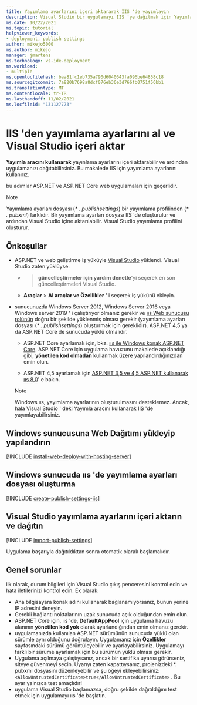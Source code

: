 ```yaml
---
title: Yayımlama ayarlarını içeri aktararak IIS 'de yayımlayın
description: Visual Studio bir uygulamayı IIS 'ye dağıtmak için Yayımlama profili oluşturma ve içeri aktarma
ms.date: 10/22/2021
ms.topic: tutorial
helpviewer_keywords:
- deployment, publish settings
author: mikejo5000
ms.author: mikejo
manager: jmartens
ms.technology: vs-ide-deployment
ms.workload:
- multiple
ms.openlocfilehash: baa81fc1eb735a790d6040643fa096be64858c18
ms.sourcegitcommit: 7a820b7698a8dcf076eb36e3d766fb0751f56bb1
ms.translationtype: MT
ms.contentlocale: tr-TR
ms.lasthandoff: 11/02/2021
ms.locfileid: "131127773"
---
```

# <a name="get-publish-settings-from-iis-and-import-into-visual-studio"></a>IIS 'den yayımlama ayarlarını al ve Visual Studio içeri aktar

**Yayımla aracını kullanarak** yayınlama ayarlarını içeri aktarabilir ve ardından uygulamanızı dağıtabilirsiniz. Bu makalede IIS için yayımlama ayarlarını kullanırız.

bu adımlar ASP.NET ve ASP.NET Core web uygulamaları için geçerlidir.

> [!NOTE]
> Yayımlama ayarları dosyası (*\* . publishsettings*) bir yayımlama profilinden (*\* . pubxml*) farklıdır. Bir yayımlama ayarları dosyası IIS 'de oluşturulur ve ardından Visual Studio içine aktarılabilir. Visual Studio yayımlama profilini oluşturur.

## <a name="prerequisites"></a>Önkoşullar

* ASP.NET ve web geliştirme iş yüküyle [Visual Studio](https://www.visualstudio.com/downloads) yüklendi. Visual Studio zaten yüklüyse:

  *   >  **güncelleştirmeler için yardım denetle**'yi seçerek en son güncelleştirmeleri Visual Studio.
  * **Araçlar**  >  **Al araçlar ve Özellikler '** i seçerek iş yükünü ekleyin.

* sunucunuzda Windows Server 2012, Windows Server 2016 veya Windows server 2019 ' i çalıştırıyor olmanız gerekir ve [ııs Web sunucusu rolünün](/iis/get-started/whats-new-in-iis-8/iis-80-using-aspnet-35-and-aspnet-45#solution) doğru bir şekilde yüklenmiş olması gerekir (yayımlama ayarları dosyası (*\* . publishsettings*) oluşturmak için gereklidir). ASP.NET 4,5 ya da ASP.NET Core de sunucuda yüklü olmalıdır.

  * ASP.NET Core ayarlamak için, bkz. [ııs ile Windows konak ASP.NET Core](/aspnet/core/publishing/iis?tabs=aspnetcore2x#iis-configuration). ASP.NET Core için uygulama havuzunu makalede açıklandığı gibi, **yönetilen kod olmadan** kullanmak üzere yapılandırdığınızdan emin olun.

  * ASP.NET 4,5 ayarlamak için [ASP.NET 3,5 ve 4,5 ASP.NET kullanarak ııs 8,0](/iis/get-started/whats-new-in-iis-8/iis-80-using-aspnet-35-and-aspnet-45)' e bakın.

  > [!NOTE]
  > Windows ııs, yayımlama ayarlarının oluşturulmasını desteklemez. Ancak, hala Visual Studio ' deki Yayımla aracını kullanarak IIS 'de yayımlayabilirsiniz.

## <a name="install-and-configure-web-deploy-on-windows-server"></a>Windows sunucusuna Web Dağıtımı yükleyip yapılandırın

[!INCLUDE [install-web-deploy-with-hosting-server](../deployment/includes/install-web-deploy-with-hosting-server.md)]

## <a name="create-the-publish-settings-file-in-iis-on-windows-server"></a>Windows sunucuda ııs 'de yayımlama ayarları dosyası oluşturma

[!INCLUDE [create-publish-settings-iis](../deployment/includes/create-publish-settings-iis.md)]

## <a name="import-the-publish-settings-in-visual-studio-and-deploy"></a>Visual Studio yayımlama ayarlarını içeri aktarın ve dağıtın

[!INCLUDE [import-publish-settings](../deployment/includes/import-publish-settings-vs.md)]

Uygulama başarıyla dağıtıldıktan sonra otomatik olarak başlamalıdır.

## <a name="common-issues"></a>Genel sorunlar

ilk olarak, durum bilgileri için Visual Studio çıkış penceresini kontrol edin ve hata iletilerinizi kontrol edin. Ek olarak:

- Ana bilgisayara konak adını kullanarak bağlanamıyorsanız, bunun yerine IP adresini deneyin.
- Gerekli bağlantı noktalarının uzak sunucuda açık olduğundan emin olun.
- ASP.NET Core için, ııs 'de, **DefaultAppPool** için uygulama havuzu alanının **yönetilen kod yok** olarak ayarlandığından emin olmanız gerekir.
- uygulamanızda kullanılan ASP.NET sürümünün sunucuda yüklü olan sürümle aynı olduğunu doğrulayın. Uygulamanız için **Özellikler** sayfasındaki sürümü görüntüleyebilir ve ayarlayabilirsiniz. Uygulamayı farklı bir sürüme ayarlamak için bu sürümün yüklü olması gerekir.
- Uygulama açılmaya çalıştıysanız, ancak bir sertifika uyarısı görürseniz, siteye güvenmeyi seçin. Uyarıyı zaten kapattıysanız, projenizdeki *. pubxml dosyasını düzenleyebilir ve şu öğeyi ekleyebilirsiniz: `<AllowUntrustedCertificate>true</AllowUntrustedCertificate>` . Bu ayar yalnızca test amaçlıdır!
- uygulama Visual Studio başlamazsa, doğru şekilde dağıtıldığını test etmek için uygulamayı ııs 'de başlatın.